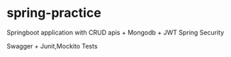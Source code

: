 # spring-practice
Springboot application with CRUD apis + Mongodb + JWT Spring Security

Swagger + Junit,Mockito Tests
